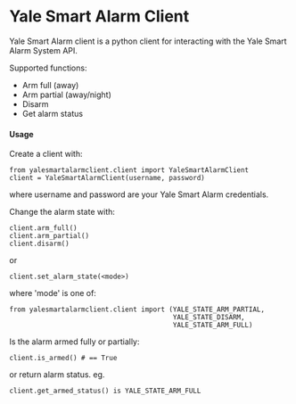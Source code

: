# Yale Smart Alarm Client
Yale Smart Alarm client is a python client for interacting with the Yale Smart Alarm System API.

Supported functions:
- Arm full (away)
- Arm partial (away/night)
- Disarm
- Get alarm status

#### Usage
Create a client with:
```
from yalesmartalarmclient.client import YaleSmartAlarmClient
client = YaleSmartAlarmClient(username, password)
```
where username and password are your Yale Smart Alarm credentials.

Change the alarm state with:
```
client.arm_full()
client.arm_partial()
client.disarm()
```
or 
```
client.set_alarm_state(<mode>)
```
where 'mode' is one of:
```
from yalesmartalarmclient.client import (YALE_STATE_ARM_PARTIAL,
                                         YALE_STATE_DISARM,
                                         YALE_STATE_ARM_FULL)
```

Is the alarm armed fully or partially:
```
client.is_armed() # == True
```

or return alarm status. eg.
```
client.get_armed_status() is YALE_STATE_ARM_FULL
```
